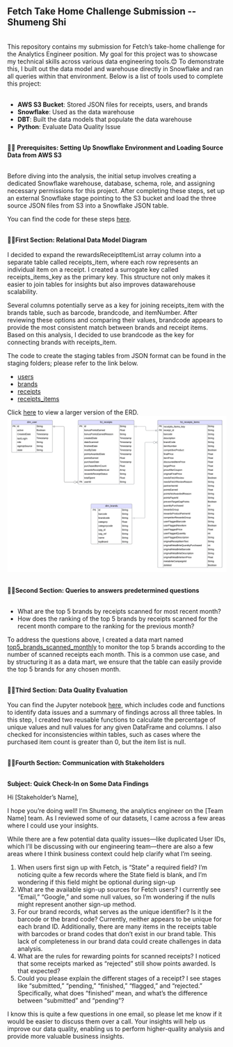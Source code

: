 ## Fetch Take Home Challenge Submission -- Shumeng Shi
<br>
This repository contains my submission for Fetch’s take-home challenge for the Analytics Engineer position. My goal for this project was to showcase my technical skills across various data engineering tools.😊 To demonstrate this, I built out the data model and warehouse directly in Snowflake and ran all queries within that environment. Below is a list of tools used to complete this project:<br><br>

- **AWS S3 Bucket**: Stored JSON files for receipts, users, and brands
- **Snowflake**: Used as the data warehouse
- **DBT**: Built the data models that populate the data warehouse
- **Python**: Evaluate Data Quality Issue 
<br><br>

📍📍 **Prerequisites: Setting Up Snowflake Environment and Loading Source Data from AWS S3**<br><br>

Before diving into the analysis, the initial setup involves creating a dedicated Snowflake warehouse, database, schema, role, and assigning necessary permissions for this project. After completing these steps, set up an external Snowflake stage pointing to the S3 bucket and load the three source JSON files from S3 into a Snowflake JSON table.

You can find the code for these steps [here](set_up_snowflake.sql).<br><br>

📍📍**First Section: Relational Data Model Diagram**<br><br>
I decided to expand the rewardsReceiptItemList array column into a separate table called receipts_item, where each row represents an individual item on a receipt. I created a surrogate key called receipts_items_key as the primary key. This structure not only makes it easier to join tables for insights but also improves datawarehouse scalability.

Several columns potentially serve as a key for joining receipts_item with the brands table, such as barcode, brandcode, and itemNumber. After reviewing these options and comparing their values, brandcode appears to provide the most consistent match between brands and receipt items. Based on this analysis, I decided to use brandcode as the key for connecting brands with receipts_item.

The code to create the staging tables from JSON format can be found in the staging folders; please refer to the link below.
- [users](models/staging/stg_users.sql)
- [brands](models/staging/stg_brands.sql)
- [receipts](models/staging/stg_receipts.sql)
- [receipts_items](models/staging/stg_receipts_items.sql)

Click [here](Fetch%20Data%20Model%20ERD.png) to view a larger version of the ERD.
![Fetch ERD](Fetch%20Data%20Model%20ERD.png)
<br><br>

📍📍**Second Section: Queries to answers predetermined questions**<br><br>
- What are the top 5 brands by receipts scanned for most recent month?
- How does the ranking of the top 5 brands by receipts scanned for the recent month compare to the ranking for the previous month?

To address the questions above, I created a data mart named [top5_brands_scanned_monthly](models/marts/top5_brands_scanned_monthly.sql) to monitor the top 5 brands according to the number of scanned receipts each month. This is a common use case, and by structuring it as a data mart, we ensure that the table can easily provide the top 5 brands for any chosen month.<br><br>

📍📍**Third Section: Data Quality Evaluation**<br><br>
You can find the Jupyter notebook [here](Fetch_Data_Quality_Checks.ipynb), which includes code and functions to identify data issues and a summary of findings across all three tables. In this step, I created two reusable functions to calculate the percentage of unique values and null values for any given DataFrame and columns. I also checked for inconsistencies within tables, such as cases where the purchased item count is greater than 0, but the item list is null.<br><br>

📍📍**Fourth Section: Communication with Stakeholders**<br><br>

**Subject: Quick Check-In on Some Data Findings**

Hi [Stakeholder’s Name],

I hope you’re doing well! I’m Shumeng, the analytics engineer on the [Team Name] team. As I reviewed some of our datasets, I came across a few areas where I could use your insights.

While there are a few potential data quality issues—like duplicated User IDs, which I’ll be discussing with our engineering team—there are also a few areas where I think business context could help clarify what I’m seeing. 

1. When users first sign up with Fetch, is “State” a required field? I’m noticing quite a few records where the State field is blank, and I’m wondering if this field might be optional during sign-up
2. What are the available sign-up sources for Fetch users? I currently see “Email,” “Google,” and some null values, so I’m wondering if the nulls might represent another sign-up method.
3. For our brand records, what serves as the unique identifier? Is it the barcode or the brand code? Currently, neither appears to be unique for each brand ID. Additionally, there are many items in the receipts table with barcodes or brand codes that don’t exist in our brand table. This lack of completeness in our brand data could create challenges in data analysis.
4. What are the rules for rewarding points for scanned receipts? I noticed that some receipts marked as “rejected” still show points awarded. Is that expected?
5. Could you please explain the different stages of a receipt? I see stages like “submitted,” “pending,” “finished,” “flagged,” and “rejected.” Specifically, what does “finished” mean, and what’s the difference between “submitted” and “pending”?

I know this is quite a few questions in one email, so please let me know if it would be easier to discuss them over a call. Your insights will help us improve our data quality, enabling us to perform higher-quality analysis and provide more valuable business insights.